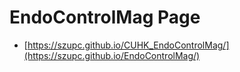 # EndoControlMag Page


-  [https://szupc.github.io/CUHK_EndoControlMag/](https://szupc.github.io/EndoControlMag/)
